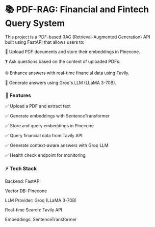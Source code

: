 # 📚 PDF-RAG: Financial and Fintech Query System

This project is a PDF-based RAG (Retrieval-Augmented Generation) API built using FastAPI that allows users to:

📄 Upload PDF documents and store their embeddings in Pinecone.

❓ Ask questions based on the content of uploaded PDFs.

🌐 Enhance answers with real-time financial data using Tavily.

🧠 Generate answers using Groq's LLM (LLaMA 3-70B).

### 🚀 Features

✅ Upload a PDF and extract text

✅ Generate embeddings with SentenceTransformer

✅ Store and query embeddings in Pinecone

✅ Query financial data from Tavily API

✅ Generate context-aware answers with Groq LLM

✅ Health check endpoint for monitoring


### ⚡️ Tech Stack

Backend: FastAPI

Vector DB: Pinecone

LLM Provider: Groq (LLaMA 3-70B)

Real-time Search: Tavily API

Embeddings: SentenceTransformer
